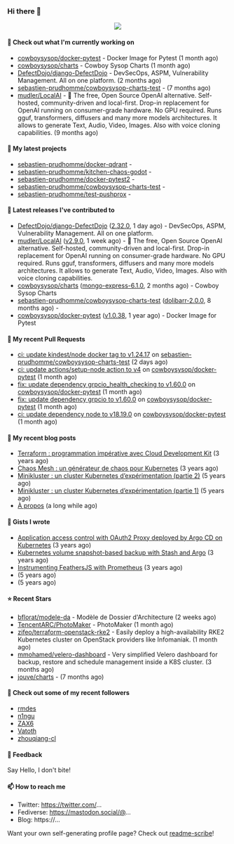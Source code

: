 ### Hi there 👋

<p align="center"><img src="https://github-readme-stats.vercel.app/api?username=sebastien-prudhomme&show_icons=true&locale=en"/></p>

#### 👷 Check out what I'm currently working on

- [cowboysysop/docker-pytest](https://github.com/cowboysysop/docker-pytest) - Docker Image for Pytest (1 month ago)
- [cowboysysop/charts](https://github.com/cowboysysop/charts) - Cowboy Sysop Charts (1 month ago)
- [DefectDojo/django-DefectDojo](https://github.com/DefectDojo/django-DefectDojo) -  DevSecOps, ASPM, Vulnerability Management. All on one platform. (2 months ago)
- [sebastien-prudhomme/cowboysysop-charts-test](https://github.com/sebastien-prudhomme/cowboysysop-charts-test) -  (7 months ago)
- [mudler/LocalAI](https://github.com/mudler/LocalAI) - :robot: The free, Open Source OpenAI alternative. Self-hosted, community-driven and local-first. Drop-in replacement for OpenAI running on consumer-grade hardware. No GPU required. Runs gguf, transformers, diffusers and many more models architectures. It allows to generate Text, Audio, Video, Images. Also with voice cloning capabilities. (9 months ago)

#### 🌱 My latest projects

- [sebastien-prudhomme/docker-qdrant](https://github.com/sebastien-prudhomme/docker-qdrant) - 
- [sebastien-prudhomme/kitchen-chaos-godot](https://github.com/sebastien-prudhomme/kitchen-chaos-godot) - 
- [sebastien-prudhomme/docker-pytest2](https://github.com/sebastien-prudhomme/docker-pytest2) - 
- [sebastien-prudhomme/cowboysysop-charts-test](https://github.com/sebastien-prudhomme/cowboysysop-charts-test) - 
- [sebastien-prudhomme/test-pushprox](https://github.com/sebastien-prudhomme/test-pushprox) - 

#### 🔭 Latest releases I've contributed to

- [DefectDojo/django-DefectDojo](https://github.com/DefectDojo/django-DefectDojo) ([2.32.0](https://github.com/DefectDojo/django-DefectDojo/releases/tag/2.32.0), 1 day ago) -  DevSecOps, ASPM, Vulnerability Management. All on one platform.
- [mudler/LocalAI](https://github.com/mudler/LocalAI) ([v2.9.0](https://github.com/mudler/LocalAI/releases/tag/v2.9.0), 1 week ago) - :robot: The free, Open Source OpenAI alternative. Self-hosted, community-driven and local-first. Drop-in replacement for OpenAI running on consumer-grade hardware. No GPU required. Runs gguf, transformers, diffusers and many more models architectures. It allows to generate Text, Audio, Video, Images. Also with voice cloning capabilities.
- [cowboysysop/charts](https://github.com/cowboysysop/charts) ([mongo-express-6.1.0](https://github.com/cowboysysop/charts/releases/tag/mongo-express-6.1.0), 2 months ago) - Cowboy Sysop Charts
- [sebastien-prudhomme/cowboysysop-charts-test](https://github.com/sebastien-prudhomme/cowboysysop-charts-test) ([dolibarr-2.0.0](https://github.com/sebastien-prudhomme/cowboysysop-charts-test/releases/tag/dolibarr-2.0.0), 8 months ago) - 
- [cowboysysop/docker-pytest](https://github.com/cowboysysop/docker-pytest) ([v1.0.38](https://github.com/cowboysysop/docker-pytest/releases/tag/v1.0.38), 1 year ago) - Docker Image for Pytest

#### 🔨 My recent Pull Requests

- [ci: update kindest/node docker tag to v1.24.17](https://github.com/sebastien-prudhomme/cowboysysop-charts-test/pull/103) on [sebastien-prudhomme/cowboysysop-charts-test](https://github.com/sebastien-prudhomme/cowboysysop-charts-test) (2 days ago)
- [ci: update actions/setup-node action to v4](https://github.com/cowboysysop/docker-pytest/pull/371) on [cowboysysop/docker-pytest](https://github.com/cowboysysop/docker-pytest) (1 month ago)
- [fix: update dependency grpcio_health_checking to v1.60.0](https://github.com/cowboysysop/docker-pytest/pull/370) on [cowboysysop/docker-pytest](https://github.com/cowboysysop/docker-pytest) (1 month ago)
- [fix: update dependency grpcio to v1.60.0](https://github.com/cowboysysop/docker-pytest/pull/369) on [cowboysysop/docker-pytest](https://github.com/cowboysysop/docker-pytest) (1 month ago)
- [ci: update dependency node to v18.19.0](https://github.com/cowboysysop/docker-pytest/pull/368) on [cowboysysop/docker-pytest](https://github.com/cowboysysop/docker-pytest) (1 month ago)

#### 📜 My recent blog posts

- [Terraform : programmation impérative avec Cloud Development Kit](https://www.cowboysysop.com/post/terraform-programmation-imperative-avec-cloud-development-kit/) (3 years ago)
- [Chaos Mesh : un générateur de chaos pour Kubernetes](https://www.cowboysysop.com/post/chaos-mesh-un-generateur-de-chaos-pour-kubernetes/) (3 years ago)
- [Minikluster : un cluster Kubernetes d’expérimentation (partie 2)](https://www.cowboysysop.com/post/minikluster-un-cluster-kubernetes-d-experimentation-partie-2/) (5 years ago)
- [Minikluster : un cluster Kubernetes d’expérimentation (partie 1)](https://www.cowboysysop.com/post/minikluster-un-cluster-kubernetes-d-experimentation-partie-1/) (5 years ago)
- [À propos](https://www.cowboysysop.com/page/a-propos/) (a long while ago)

#### 📓 Gists I wrote

- [Application access control with OAuth2 Proxy deployed by Argo CD on Kubernetes](https://gist.github.com/c90af146c465305087d5f5a55990ca71) (3 years ago)
- [Kubernetes volume snapshot-based backup with Stash and Argo](https://gist.github.com/c53e870dc6b4987fefa4c36ea9f1187c) (3 years ago)
- [Instrumenting FeathersJS with Prometheus](https://gist.github.com/93ab307c8c03a9c5fdb1ff728f413855) (3 years ago)
- [](https://gist.github.com/9827398f4f792569e56351ac56e80b80) (5 years ago)
- [](https://gist.github.com/064f0ea019c9ff37b71ebc023c0a0c6b) (5 years ago)

#### ⭐ Recent Stars

- [bflorat/modele-da](https://github.com/bflorat/modele-da) - Modèle de Dossier d&#39;Architecture (2 weeks ago)
- [TencentARC/PhotoMaker](https://github.com/TencentARC/PhotoMaker) - PhotoMaker (1 month ago)
- [zifeo/terraform-openstack-rke2](https://github.com/zifeo/terraform-openstack-rke2) - Easily deploy a high-availability RKE2 Kubernetes cluster on OpenStack providers like Infomaniak. (1 month ago)
- [mmohamed/velero-dashboard](https://github.com/mmohamed/velero-dashboard) - Very simplified Velero dashboard for backup, restore and schedule management inside a K8S cluster. (3 months ago)
- [jouve/charts](https://github.com/jouve/charts) -  (7 months ago)

#### 👯 Check out some of my recent followers

- [rmdes](https://github.com/rmdes)
- [n1ngu](https://github.com/n1ngu)
- [ZAX6](https://github.com/ZAX6)
- [Vatoth](https://github.com/Vatoth)
- [zhouqiang-cl](https://github.com/zhouqiang-cl)

#### 💬 Feedback

Say Hello, I don't bite!

#### 📫 How to reach me

- Twitter: https://twitter.com/...
- Fediverse: https://mastodon.social/@...
- Blog: https://...

Want your own self-generating profile page? Check out [readme-scribe](https://github.com/muesli/readme-scribe)!

